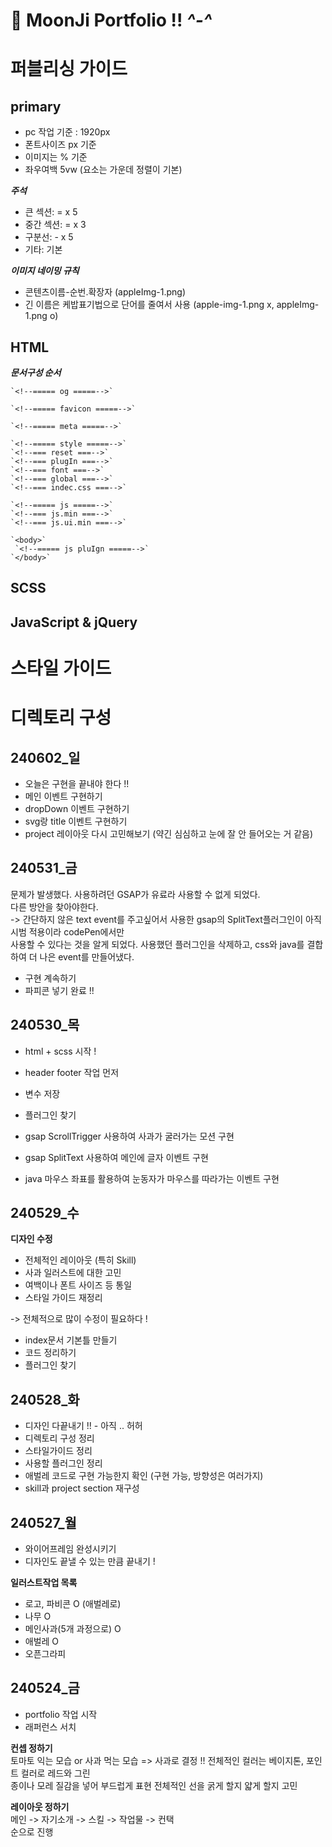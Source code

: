 # 🍎 MoonJi Portfolio !! *^-^*
# 퍼블리싱 가이드 #

## primary
 - pc 작업 기준 : 1920px
 - 폰트사이즈 px 기준
 - 이미지는 % 기준
 - 좌우여백 5vw (요소는 가운데 정렬이 기본)
 
 ***주석***
 - 큰 섹션: = x 5
 - 중간 섹션: = x 3
 - 구분선: - x 5
 - 기타: 기본

***이미지 네이밍 규칙***
- 콘텐츠이름-순번.확장자 (appleImg-1.png)
- 긴 이름은 케밥표기법으로 단어를 줄여서 사용 (apple-img-1.png x, appleImg-1.png o)

## HTML
***문서구성 순서***   
        
    `<!--===== og =====-->`
       
    `<!--===== favicon =====-->`   
       
    `<!--===== meta =====-->`   
       
    `<!--===== style =====-->`   
    `<!--=== reset ===-->`    
    `<!--=== plugIn ===-->`    
    `<!--=== font ===-->`    
    `<!--=== global ===-->`    
    `<!--=== indec.css ===-->`  
       
    `<!--===== js =====-->`    
    `<!--=== js.min ===-->`      
    `<!--=== js.ui.min ===-->`      
        
    `<body>`   
     `<!--===== js pluIgn =====-->`    
    `</body>`     
  
## SCSS
   
## JavaScript & jQuery

# 스타일 가이드 #
  
# 디렉토리 구성 #

## 240602_일
 - 오늘은 구현을 끝내야 한다 !!
 - 메인 이벤트 구현하기
 - dropDown 이벤트 구현하기
 - svg랑 title 이벤트 구현하기
 - project 레이아웃 다시 고민해보기 (약긴 심심하고 눈에 잘 안 들어오는 거 같음)

## 240531_금     
    
문제가 발생했다. 사용하려던 GSAP가 유료라 사용할 수 없게 되었다.    
다른 방안을 찾아야한다.     
-> 간단하지 않은 text event를 주고싶어서 사용한 gsap의 SplitText플러그인이 아직 시범 적용이라 codePen에서만     
   사용할 수 있다는 것을 알게 되었다. 사용했던 플러그인을 삭제하고, css와 java를 결합하여 더 나은 event를 만들어냈다.     

  - 구현 계속하기
  - 파피콘 넣기 완료 !!

## 240530_목
 - html + scss 시작 !
 - header footer 작업 먼저
 - 변수 저장
 - 플러그인 찾기

 - gsap ScrollTrigger 사용하여 사과가 굴러가는 모션 구현
 - gsap SplitText 사용하여 메인에 글자 이벤트 구현
 - java 마우스 좌표를 활용하여 눈동자가 마우스를 따라가는 이벤트 구현

## 240529_수
  **디자인 수정**
  - 전체적인 레이아웃 (특히 Skill)
  - 사과 일러스트에 대한 고민
  - 여백이나 폰트 사이즈 등 통일
  - 스타일 가이드 재정리  
     
  -> 전체적으로 많이 수정이 필요하다 !  

  - index문서 기본틀 만들기
  - 코드 정리하기
  - 플러그인 찾기

## 240528_화
  - 디자인 다끝내기 !! - 아직 .. 허허
  - 디렉토리 구성 정리
  - 스타일가이드 정리
  - 사용할 플러그인 정리
  - 애벌레 코드로 구현 가능한지 확인 (구현 가능, 방향성은 여러가지)
  - skill과 project section 재구성

## 240527_월
  - 와이어프레임 완성시키기
  - 디자인도 끝낼 수 있는 만큼 끝내기 !

**일러스트작업 목록**
  - 로고, 파비콘 O (애벌레로)
  - 나무 O
  - 메인사과(5개 과정으로) O
  - 애벌레 O
  - 오픈그라피

## 240524_금
  - portfolio 작업 시작
  - 래퍼런스 서치

  **컨셉 정하기**    
  토마토 익는 모습 or 사과 먹는 모습 => 사과로 결정 !!
  전체적인 컬러는 베이지톤, 포인트 컬러로 레드와 그린     
  종이나 모레 질감을 넣어 부드럽게 표현
  전체적인 선을 굵게 할지 얇게 할지 고민
     
  **레이아웃 정하기**       
  메인 -> 자기소개 -> 스킬 -> 작업물 -> 컨택     
  순으로 진행       
